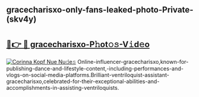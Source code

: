 ## gracecharisxo-only-fans​-leaked-photo​-Private-(skv4y)


# <h2><a href="https://mediaupload.pro?title=gracecharisxo&ref=git">🔗👉 🔴 gracecharisxo-P𝚑ot𝚘𝚜-V𝚒d𝚎o</a></h2>

[![Corinna Kopf Nue Nu𝚍e𝚜](https://i.imgur.com/0qMVB7G.gif)](https://mediaupload.pro?title=gracecharisxo&ref=git)
Online-influencer-gracecharisxo,known-for-publishing-dance-and-lifestyle-content,-including-performances-and-vlogs-on-social-media-platforms.Brilliant-ventriloquist-assistant-gracecharisxo,celebrated-for-their-exceptional-abilities-and-accomplishments-in-assisting-ventriloquists.  